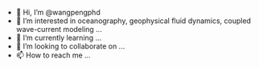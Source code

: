 - 👋 Hi, I’m @wangpengphd
- 👀 I’m interested in oceanography, geophysical fluid dynamics, coupled wave-current modeling ...
- 🌱 I’m currently learning ...
- 💞️ I’m looking to collaborate on ...
- 📫 How to reach me ...

<!---
wangpengphd/wangpengphd is a ✨ special ✨ repository because its `README.md` (this file) appears on your GitHub profile.
You can click the Preview link to take a look at your changes.
--->
